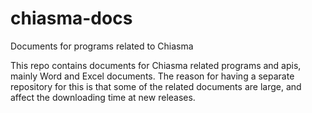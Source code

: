 # chiasma-docs
Documents for programs related to Chiasma

This repo contains documents for Chiasma related programs and apis, mainly Word and Excel documents. The reason for 
having a separate repository for this is that some of the related documents are large, and affect the downloading time 
at new releases. 
